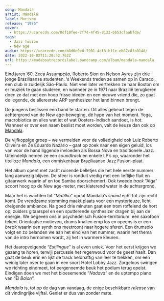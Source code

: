 ```yaml
---
song: Mandala
artist: Mandala
label: Morisom
release: "1976"
cover:
  - https://ucarecdn.com/0df10fee-7f74-4f45-8133-6b53cfaabfda/
tags:
  - Jazz fusion
  - New age
audio: https://ucarecdn.com/b8d6c0e6-7901-4cf8-bf1e-eb87c8fa0148/
date: 2022-10-02T11:20:42.762Z
url: https://madaboutrecordslabel.bandcamp.com/album/mandala-mandala
---
```

Eind jaren ’60. Zeca Assumpção, Roberto Sion en Nelson Ayres zijn drie jonge Braziliaanse studenten. ‘s Weekends treden ze samen op in Caracol, een club in zuidelijk São-Paulo. Niet veel later vertrekken ze naar Boston om er muziek te gaan studeren, en wanneer ze in 1971 naar Brazilië terugkeren doen ze dat met een hoop frisse ideeën en een nieuwe vriend die, zo gaat de legende, de allereerste ARP synthesizer het land binnen brengt.

De jongens beslissen een band te starten. Dit alles gebeurt tegen de achtergrond van de New age-beweging, dé hype van het moment. Yoga, macrobiotica en alles wat iet of wat Oosters-Indisch aandoet, is *hot*. Wanneer er over een naam beslist moet worden, valt de keuze dan ook op [Mandala](https://nl.wikipedia.org/wiki/Mandala).

De vijfkoppige groep – we vermelden voor de volledigheid ook Luiz Roberto Oliveira en Zé Eduardo Nazário – gaat op zoek naar een eigen geluid, los van voor de hand liggende invloeden als Bossa Nova en traditionele Jazz. Uiteindelijk nemen ze een *soundtrack* en enkele LP’s op, waaronder het titelloze *Mandala*, een onmiskenbaar Braziliaanse Jazz Fusion-plaat.

Het album opent met zacht ruisende belletjes die het hele eerste nummer lang aanwezig blijven. De sfeer is ronduit vredig met een lieflijke fluit en gitaarwerk waarin af en toe Samba doorschemert. Ook tweede *track* “Alga” scoort hoog op de New age-meter, met klaterend water in de achtergrond.

Maar het is wachten tot “*Matilho*” opdat Mandala’s *sound* echt tot zijn recht komt. De vreedzame stemming maakt plaats voor een mysterieuze, licht dreigende ambiance. Na goed drie minuten gaat een trom roffelend de hort op, zuiders gitaarspel en een sputterende synthesizer dragen bij aan de energie. We begeven ons in psychedelisch Fusion-territorium: een saxofoon tekent Orientaalse motieven, drums knallen erop los en opeens is er een *break* waarin een synth ons meetroont naar hogere sferen. Een drumsolo volgt en zo belanden we aan het eind van het nummer, waarin het thema van de intro hernomen wordt, zij het in warmere kleuren.

Het daaropvolgende “*Estilingue*” is al even uniek. Voor het eerst krijgen we gezang te horen, terwijl percussie het regenwoud voor de geest haalt. Dan gaat de beuk erin en lijkt de track heldhaftig van leer te trekken, om een weinig later over te gaan in een soort Hotel Lobby Jazz. Zorgeloos swingen we richting eindmeet, tot eergenoemde beuk het podium terug opeist. Eindigen doen we met het bloesemende “*Nadava*” en de uptempo piano van “El *Baion*”.

*Mandala* is, tot op de dag van vandaag, de enige beschikbare *release* van dit vindingrijke vijftal. Geniet er dus van zonder mate.
